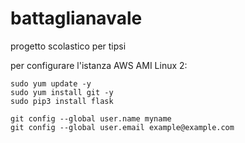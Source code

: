 # battaglianavale
progetto scolastico per tipsi

per configurare l'istanza AWS AMI Linux 2:
 ``` 
 sudo yum update -y
 sudo yum install git -y
 sudo pip3 install flask
 
 git config --global user.name myname
 git config --global user.email example@example.com
 ```
